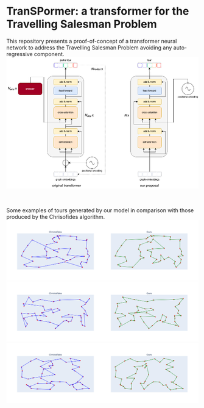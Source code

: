 # TranSPormer: a transformer for the Travelling Salesman Problem
This repository presents a proof-of-concept of a transformer neural network to address the Travelling Salesman Problem avoiding any auto-regressive component.
![Architecture overview](imgs/arch-comparison.png)

<br>

Some examples of tours generated by our model in comparison with those produced by the Chrisofides algorithm.
![Architecture overview](imgs/example_00.png)
![Architecture overview](imgs/example_01.png)
![Architecture overview](imgs/example_02.png)